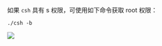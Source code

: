 如果 `csh` 具有 s 权限，可使用如下命令获取 root 权限：

```
./csh -b
```

![](https://isecurityclub-1253463441.cos.ap-chengdu.myqcloud.com/csh-1.png)
